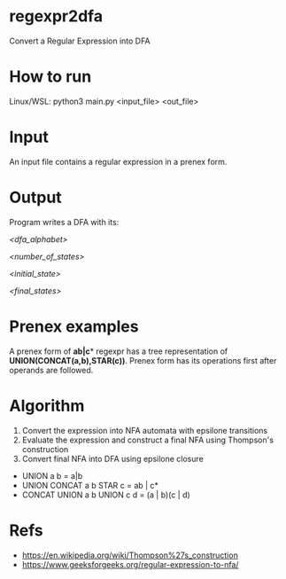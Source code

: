 # regexpr2dfa
Convert a Regular Expression into DFA

# How to run
Linux/WSL: python3 main.py <input_file> <out_file>

# Input
An input file contains a regular expression in a prenex form.


# Output
Program writes a DFA with its:

_<dfa_alphabet>_

_<number_of_states>_

_<initial_state>_

_<final_states>_

_<transitions>_
  
  
# Prenex examples
A prenex form of **ab|c*** regexpr has a tree representation of **UNION(CONCAT(a,b),STAR(c))**.
Prenex form has its operations first after operands are followed.

# Algorithm
  1. Convert the expression into NFA automata with epsilone transitions
  2. Evaluate the expression and construct a final NFA using Thompson's construction
  3. Convert final NFA into DFA using epsilone closure
  
- UNION a b = a|b
- UNION CONCAT a b STAR c = ab | c* 
- CONCAT UNION a b UNION c d = (a | b)(c | d)
  
  

# Refs
- https://en.wikipedia.org/wiki/Thompson%27s_construction
- https://www.geeksforgeeks.org/regular-expression-to-nfa/



